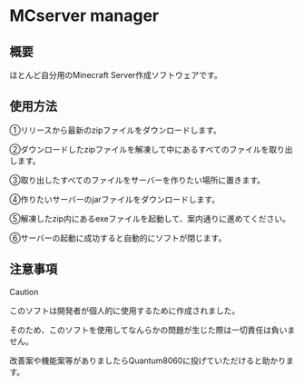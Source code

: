 # MCserver manager
## 概要
ほとんど自分用のMinecraft Server作成ソフトウェアです。
## 使用方法
①リリースから最新のzipファイルをダウンロードします。


②ダウンロードしたzipファイルを解凍して中にあるすべてのファイルを取り出します。


③取り出したすべてのファイルをサーバーを作りたい場所に置きます。


④作りたいサーバーのjarファイルをダウンロードします。


⑤解凍したzip内にあるexeファイルを起動して、案内通りに進めてください。


⑥サーバーの起動に成功すると自動的にソフトが閉じます。

## 注意事項
> [!CAUTION]
> このソフトは開発者が個人的に使用するために作成されました。
> 
> そのため、このソフトを使用してなんらかの問題が生じた際は一切責任は負いません。
>
> 改善案や機能案等がありましたらQuantum8060に投げていただけると助かります。

